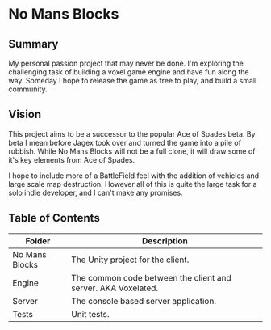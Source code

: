 No Mans Blocks
=====

Summary
-----
My personal passion project that may never be done. I'm exploring the challenging task of building a voxel game engine and have fun along the way. Someday I hope to release the game as free to play, and build a small community.

Vision
-----
This project aims to be a successor to the popular Ace of Spades beta. By beta I mean before Jagex took over and turned the game into a pile of rubbish. While No Mans Blocks will not be a full clone, it will draw some of it's key elements from Ace of Spades.

I hope to include more of a BattleField feel with the addition of vehicles and large scale map destruction. However all of this is quite the large task for a solo indie developer, and I can't make any promises.

Table of Contents
-----

| Folder         |  Description                                                  |
|----------------|---------------------------------------------------------------|
| No Mans Blocks | The Unity project for the client.                             |
| Engine         | The common code between the client and server. AKA Voxelated. |
| Server         | The console based server application.                         |
| Tests          | Unit tests.                                                   |


